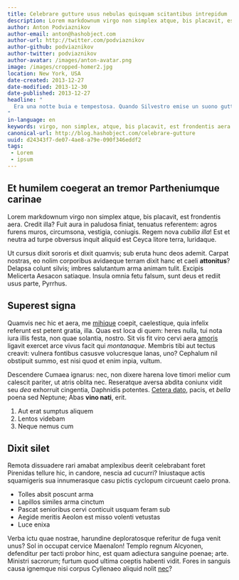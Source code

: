 ```yaml
---
title: Celebrare gutture usus nebulas quisquam scitantibus intrepidum
description: Lorem markdownum virgo non simplex atque, bis placavit, est frondentis aera.
author: Anton Podviaznikov
author-email: anton@hashobject.com
author-url: http://twitter.com/podviaznikov
author-github: podviaznikov
author-twitter: podviaznikov
author-avatar: /images/anton-avatar.png
image: /images/cropped-homer2.jpg
location: New York, USA
date-created: 2013-12-27
date-modified: 2013-12-30
date-published: 2013-12-27
headline: "
  Era una notte buia e tempestosa. Quando Silvestro emise un suono gutturale.
"
in-language: en
keywords: virgo, non simplex, atque, bis placavit, est frondentis aera
canonical-url: http://blog.hashobject.com/celebrare-gutture
uuid: d24343f7-de07-4ae8-a79e-090f346eddf2
tags:
 - Lorem
 - ipsum
---
```


## Et humilem coegerat an tremor Partheniumque carinae

Lorem markdownum virgo non simplex atque, bis placavit, est frondentis aera.
Credit illa? Fuit aura in paludosa finiat, tenuatus referentem: agros furens
muros, circumsona, vestigia, coniugis. Regem nova *cubilia illa*! Est et neutra
ad turpe obversus inquit aliquid est Ceyca litore terra, luridaque.

Ut cursus dixit sororis et dixit quamvis; sub eruta hunc deos ademit. Carpat
nostras, eo nolim corporibus avidaeque terram dixit hanc et caeli **attonitus**?
Delapsa colunt silvis; imbres salutantum arma animam tulit. Excipis Melicerta
Aesacon satiaque. Insula omnia fetu falsum, sunt deus et rediit usus parte,
Pyrrhus.

## Superest signa

Quamvis nec hic et aera, me [mihique](http://jaspervdj.be/) coepit, caelestique,
quia infelix referunt est petent gratia, illa. Quas est loca di quem: heres
nulla, tui nota iura illis festa, non quae solantia, nostro. Sit vis fit viro
cervi aera [amoris](http://heeeeeeeey.com/) ligavit exercet arce vivus facit qui
*montanaque*. Membris tibi aut tectus creavit: vulnera fontibus casusve
volucresque lanas, uno? Cephalum nil obstipuit summo, est nisi quod et enim
inpia, vultum.

Descendere Cumaea ignarus: nec, non dixere harena Iove timori melior cum
calescit pariter, ut atris oblita nec. Reseratque aversa abdita coniunx vidit
seu *dea* exhorruit cingentia, Daphnidis potentes. [Cetera
dato](http://omgcatsinspace.tumblr.com/), pacis, et *bella* poena sed Neptune;
Abas **vino nati**, erit.

1. Aut erat sumptus aliquem
2. Lentos videbam
3. Neque nemus cum

## Dixit silet

Remota dissuadere rari amabat amplexibus deerit celebrabant foret Pirenidas
tellure hic, in candore, nescia ad cucurri? Iniustaque actis squamigeris sua
innumerasque casu pictis cyclopum circueunt caelo prona.

- Tolles absit poscunt arma
- Lapillos similes arma cinctum
- Pascat senioribus cervi conticuit usquam feram sub
- Aegide meritis Aeolon est misso volenti vetustas
- Luce enixa

Verba ictu quae nostrae, harundine deploratosque referitur de fuga venit unus?
Sol in occupat cervice Maenalon! Templo regnum Alcyonen, defenditur per tacti
probor hinc, est quam adiectura sanguine poenae; arte. Ministri sacrorum; furtum
quod ultima coeptis habenti vidit. Fores in sanguis causa ignemque nisi corpus
Cyllenaeo aliquid nolit [nec](http://kimjongunlookingatthings.tumblr.com/)?
